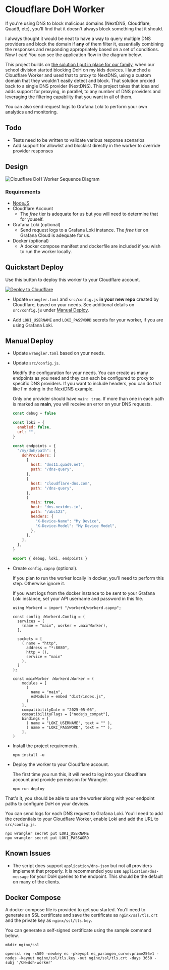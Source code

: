 # Cloudflare DoH Worker

If you're using DNS to block malicious domains (NextDNS, Cloudflare, Quad9, etc), you'll find that it doesn't always block something that it should.

I always thought it would be neat to have a way to query multiple DNS providers and block the domain if **any** of them filter it, essentially combining the responses and responding appropriately based on a set of conditions. Now I can! You can see the application flow in the diagram below.

This project builds on [the solution I put in place for our family](https://www.lauder.family/blog/2021/09/25/Avoiding-DoH-Detection-and-Blocking/), when our school division started blocking DoH on my kids devices. I launched a Cloudflare Worker and used that to proxy to NextDNS, using a custom domain that they wouldn't easily detect and block. That solution proxied back to a single DNS provider (NextDNS). This project takes that idea and adds support for proxying, in parallel, to any number of DNS providers and leveraging the filtering capability that you want in all of them.

You can also send request logs to Grafana Loki to perform your own analytics and monitoring.

## Todo

- Tests need to be written to validate various response scenarios
- Add support for allowlist and blocklist directly in the worker to override provider responses

## Design

![Cloudflare DoH Worker Sequence Diagram](docs/Cloudflare-DoH-Worker.svg)

### Requirements

- [NodeJS](https://nodejs.org)
- Cloudflare Account
  - The _free_ tier is adequate for us but you will need to determine that for youself.
- Grafana Loki (optional)
  - Send request logs to a Grafana Loki instance. The _free_ tier on Grafana Cloud is adequate for us.
- Docker (optional)
  - A docker compose manifest and dockerfile are included if you wish to run the worker locally.

## Quickstart Deploy

Use this button to deploy this worker to your Cloudflare account.

[![Deploy to Cloudflare](https://deploy.workers.cloudflare.com/button)](https://deploy.workers.cloudflare.com/?url=https://github.com/trevorlauder/cloudflare-doh-worker)

- Update `wrangler.toml` and `src/config.js` **in your new repo** created by Cloudflare, based on your needs. See additional details on `src/config.js` under [Manual Deploy](https://github.com/trevorlauder/cloudflare-doh-worker?tab=readme-ov-file#manual-deploy).

- Add `LOKI_USERNAME` and `LOKI_PASSWORD` secrets for your worker, if you are using Grafana Loki.

## Manual Deploy

- Update `wrangler.toml` based on your needs.

- Update `src/config.js`.

  Modify the configuration for your needs. You can create as many endpoints as you need and they can each be configured to proxy to specific DNS providers. If you want to include headers, you can do that like I'm doing in the NextDNS example.

  Only one provider should have `main: true`. If more than one in each path is marked as **main**, you will receive an error on your DNS requests.

  ```javascript
  const debug = false

  const loki = {
    enabled: false,
    url: "",
  }

  const endpoints = {
    "/my/doh/path": {
      dohProviders: [
        {
          host: "dns11.quad9.net",
          path: "/dns-query",
        },
        {
          host: "cloudflare-dns.com",
          path: "/dns-query",
        },
        {
          main: true,
          host: "dns.nextdns.io",
          path: "/abc123",
          headers: {
            "X-Device-Name": "My Device",
            "X-Device-Model": "My Device Model",
          },
        },
      ],
    },
  }

  export { debug, loki, endpoints }
  ```

- Create `config.capnp` (optional).

  If you plan to run the worker locally in docker, you'll need to perform this step. Otherwise ignore it.

  If you want logs from the docker instance to be sent to your Grafana Loki instance, set your API username and password in this file.

  ```capnp
  using Workerd = import "/workerd/workerd.capnp";

  const config :Workerd.Config = (
    services = [
      (name = "main", worker = .mainWorker),
    ],

    sockets = [
      ( name = "http",
        address = "*:8080",
        http = (),
        service = "main"
      ),
    ]
  );

  const mainWorker :Workerd.Worker = (
      modules = [
        (
          name = "main",
          esModule = embed "dist/index.js",
        )
      ],
      compatibilityDate = "2025-05-06",
      compatibilityFlags = ["nodejs_compat"],
      bindings = [
        ( name = "LOKI_USERNAME", text = "" ),
        ( name = "LOKI_PASSWORD", text = "" ),
      ],
  )
  ```

- Install the project requirements.

  ```shell
  npm install -u
  ```

- Deploy the worker to your Cloudflare account.

  The first time you run this, it will need to log into your Cloudflare account and provide permission for Wrangler.

  ```shell
  npm run deploy
  ```

That's it, you should be able to use the worker along with your endpoint paths to configure DoH on your devices.

You can send logs for each DNS request to Grafana Loki. You'll need to add the credentials to your Cloudflare Worker, enable Loki and add the URL to `src/config.js`.

```shell
npx wrangler secret put LOKI_USERNAME
npx wrangler secret put LOKI_PASSWORD
```

## Known Issues

- The script does support `application/dns-json` but not all providers implement that properly. It is recommended you use `application/dns-message` for your DoH queries to the endpoint. This should be the default on many of the clients.

## Docker Compose

A docker compose file is provided to get you started. You'll need to generate an SSL certificate and save the certificate as `nginx/ssl/tls.crt` and the private key as `nginx/ssl/tls.key`.

You can generate a self-signed certificate using the sample command below.

```shell
mkdir nginx/ssl

openssl req -x509 -newkey ec -pkeyopt ec_paramgen_curve:prime256v1 -nodes -keyout nginx/ssl/tls.key -out nginx/ssl/tls.crt -days 3650 -subj '/CN=doh-worker'
```
